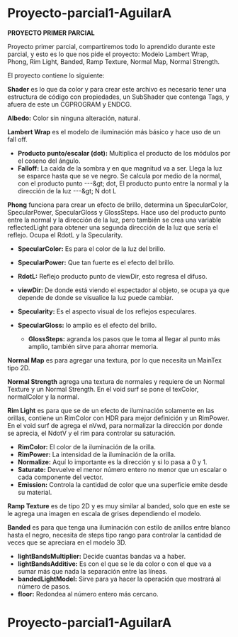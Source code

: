 # Proyecto-parcial1-AguilarA

**PROYECTO PRIMER PARCIAL**

Proyecto primer parcial, compartiremos todo lo aprendido durante este parcial, y esto es lo que nos pide el proyecto: Modelo Lambert Wrap, Phong, Rim Light, Banded, Ramp Texture, Normal Map, Normal Strength.

El proyecto contiene lo siguiente:

**Shader**  es lo que da color y para crear este archivo es necesario tener una estructura de código con propiedades, un SubShader que contenga Tags, y afuera de este un CGPROGRAM y ENDCG.

**Albedo:**  Color sin ninguna alteración, natural.

**Lambert Wrap**  es el modelo de iluminación más básico y hace uso de un fall off.

  - **Producto punto/escalar (dot):** Multiplica el producto de los módulos por el coseno del ángulo.
  - **Falloff:**  La caída de la sombra y en que magnitud va a ser. Llega la luz se esparce hasta que se ve negro. Se calcula por medio de la normal, con el producto punto ---\&gt; dot, El producto punto entre la normal y la dirección de la luz ---\&gt; N dot L

**Phong**  funciona para crear un efecto de brillo, determina un SpecularColor, SpecularPower, SpecularGloss y GlossSteps. Hace uso del producto punto entre la normal y la dirección de la luz, pero también se crea una variable reflectedLight para obtener una segunda dirección de la luz que sería el reflejo. Ocupa el RdotL y la Specularity.

  - **SpecularColor:**  Es para el color de la luz del brillo.
  - **SpecularPower:**  Que tan fuerte es el efecto del brillo.
  - **RdotL:**  Reflejo producto punto de viewDir, esto regresa el difuso.
  - **viewDir:**  De donde está viendo el espectador al objeto, se ocupa ya que depende de donde se visualice la luz puede cambiar.
  - **Specularity:**  Es el aspecto visual de los reflejos especulares.

- **SpecularGloss:**  lo amplio es el efecto del brillo.

  - **GlossSteps:**   agranda los pasos que le toma al llegar al punto más amplio, también sirve para ahorrar memoria.

**Normal Map**  es para agregar una textura, por lo que necesita un MainTex tipo 2D.

**Normal Strength**  agrega una textura de normales y requiere de un Normal Texture y un Normal Strength. En el void surf se pone el texColor, normalColor y la normal.

**Rim Light**  es para que se de un efecto de iluminación solamente en las orillas, contiene un RimColor con HDR para mejor definición y un RimPower. En el void surf de agrega el nVwd, para normalizar la dirección por donde se aprecia, el NdotV y el rim para controlar su saturación.

  - **RimColor:**  El color de la iluminación de la orilla.
  - **RimPower:**  La intensidad de la iluminación de la orilla.
  - **Normalize:**  Aquí lo importante es la dirección y si lo pasa a 0 y 1.
  - **Saturate:**  Devuelve el menor número entero no menor que un escalar o cada componente del vector.
  - **Emission:**  Controla la cantidad de color que una superficie emite desde su material.

**Ramp Texture**  es de tipo 2D y es muy similar al banded, solo que en este se le agrega una imagen en escala de grises dependiendo el modelo.

**Banded**  es para que tenga una iluminación con estilo de anillos entre blanco hasta el negro, necesita de steps tipo rango para controlar la cantidad de veces que se apreciara en el modelo 3D.

  - **lightBandsMultiplier:**  Decide cuantas bandas va a haber.
  - **lightBandsAdditive:**  Es con el que se le da color o con el que va a sumar más que nada la separación entre las líneas.
  - **bandedLightModel:**  Sirve para ya hacer la operación que mostrará al número de pasos.
  - **floor:**  Redondea al número entero más cercano.
# Proyecto-parcial1-AguilarA
